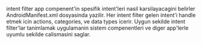 intent filter app compenent'in spesifik intent'leri nasil karsilayacagini belirler
AndroidManifest.xml dosyasinda yazilir.
Her intent filter gelen intent'i handle etmek icin actions, categories, ve data types icerir.
Uygun sekilde intent filter'lar tanimlamak uygulamanin sistem compenentleri ve diger app'lerle uyumlu sekilde calismasini saglar.